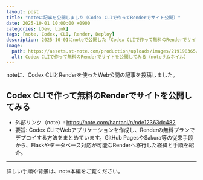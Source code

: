 ```yaml
---
layout: post
title: "noteに記事を公開しました（Codex CLIで作ってRenderでサイト公開）"
date: 2025-10-01 10:00:00 +0900
categories: [Dev, Link]
tags: [note, Codex, CLI, Render, Deploy]
description: 2025-10-01にnoteで公開した「Codex CLIで作って無料のRenderでサイトを公開してみる」を紹介します。
image:
  path: https://assets.st-note.com/production/uploads/images/219198365/2d85248cd1ff532919302e042fdf5af3.png
  alt: Codex CLIで作って無料のRenderでサイトを公開してみる（noteサムネイル）
---
```


noteに、Codex CLIとRenderを使ったWeb公開の記事を投稿しました。

## Codex CLIで作って無料のRenderでサイトを公開してみる

- 外部リンク（note）: https://note.com/hantani/n/nde12363dc482
- 要旨: Codex CLIでWebアプリケーションを作成し、Renderの無料プランでデプロイする方法をまとめています。GitHub PagesやSakura等の従来手段から、Flaskやデータベース対応が可能なRenderへ移行した経緯と手順を紹介。

---

詳しい手順や背景は、note本編をご覧ください。

